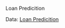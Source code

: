Loan Predicition

Data: <a href="https://www.kaggle.com/datasets/ninzaami/loan-predication/download?datasetVersionNumber=1">Loan Predicition</a>